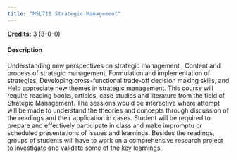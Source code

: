 ```yaml
---
title: "MSL711 Strategic Management"
---
```

**Credits:** 3 (3-0-0)

#### Description
Understanding new perspectives on strategic management , Content and process of strategic management, Formulation and implementation of strategies, Developing cross-functional trade-off decision making skills, and Help appreciate new themes in strategic management. This course will require reading books, articles, case studies and literature from the field of Strategic Management. The sessions would be interactive where attempt will be made to understand the theories and concepts through discussion of the readings and their application in cases. Student will be required to prepare and effectively participate in class and make impromptu or scheduled presentations of issues and learnings. Besides the readings, groups of students will have to work on a comprehensive research project to investigate and validate some of the key learnings.